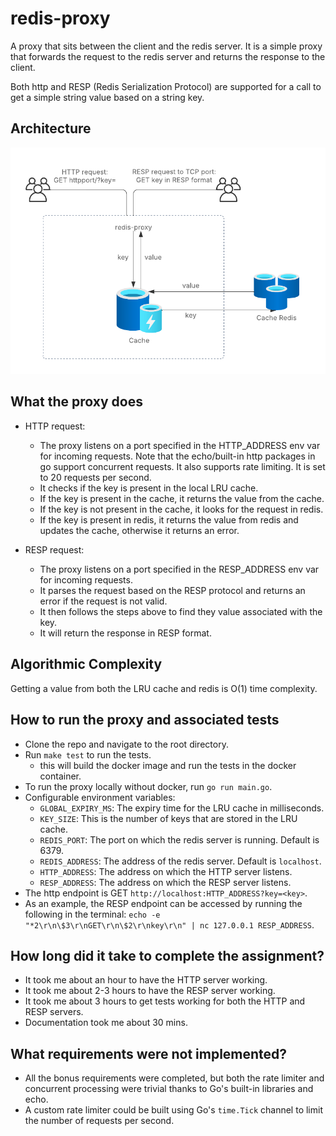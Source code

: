 # redis-proxy

A proxy that sits between the client and the redis server. It is a simple proxy that forwards the request to the redis server and returns the response to the client.

Both http and RESP (Redis Serialization Protocol) are supported for a call to get a simple string value based on a string key.

## Architecture
![alt text](architecture.png)

## What the proxy does
- HTTP request:
  - The proxy listens on a port specified in the HTTP_ADDRESS env var for incoming requests. Note that the echo/built-in http packages in go support concurrent requests. It also supports rate limiting. It is set to 20 requests per second.
  - It checks if the key is present in the local LRU cache.
  - If the key is present in the cache, it returns the value from the cache.
  - If the key is not present in the cache, it looks for the request in redis.
  - If the key is present in redis, it returns the value from redis and updates the cache, otherwise it returns an error.

- RESP request:
  - The proxy listens on a port specified in the RESP_ADDRESS env var for incoming requests.
  - It parses the request based on the RESP protocol and returns an error if the request is not valid.
  - It then follows the steps above to find they value associated with the key.
  - It will return the response in RESP format.

## Algorithmic Complexity
Getting a value from both the LRU cache and redis is O(1) time complexity.

## How to run the proxy and associated tests
- Clone the repo and navigate to the root directory.
- Run `make test` to run the tests.
  - this will build the docker image and run the tests in the docker container.
- To run the proxy locally without docker, run `go run main.go`.
- Configurable environment variables:
  - `GLOBAL_EXPIRY_MS`: The expiry time for the LRU cache in milliseconds.
  - `KEY_SIZE`: This is the number of keys that are stored in the LRU cache.
  - `REDIS_PORT`: The port on which the redis server is running. Default is 6379.
  - `REDIS_ADDRESS`: The address of the redis server. Default is `localhost`.
  - `HTTP_ADDRESS`: The address on which the HTTP server listens.
  - `RESP_ADDRESS`: The address on which the RESP server listens.
- The http endpoint is GET `http://localhost:HTTP_ADDRESS?key=<key>`.
- As an example, the RESP endpoint can be accessed by running the following in the terminal: `echo -e "*2\r\n\$3\r\nGET\r\n\$2\r\nkey\r\n" | nc 127.0.0.1 RESP_ADDRESS`.

## How long did it take to complete the assignment?
- It took me about an hour to have the HTTP server working.
- It took me about 2-3 hours to have the RESP server working.
- It took me about 3 hours to get tests working for both the HTTP and RESP servers.
- Documentation took me about 30 mins.

## What requirements were not implemented?
- All the bonus requirements were completed, but both the rate limiter and concurrent processing were trivial thanks to Go's built-in libraries and echo.
- A custom rate limiter could be built using Go's `time.Tick` channel to limit the number of requests per second.